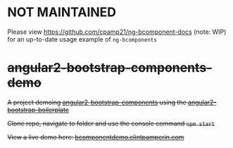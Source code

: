 # NOT MAINTAINED
Please view https://github.com/cpamp21/ng-bcomponent-docs (note: WIP) for an up-to-date usage example of `ng-bcomponents`

# ~~angular2-bootstrap-components-demo~~
~~A project demoing [angular2-bootstrap-components](https://github.com/cpamp21/angular2-bootstrap-components) using the [angular2-bootstrap-boilerplate](https://github.com/cpamp21/angular2-bootstrap-boilerplate)~~

~~Clone repo, navigate to folder and use the console command `npm start`~~

~~View a live demo here: [bcomponentdemo.clintpamperin.com](http://bcomponentdemo.clintpamperin.com)~~

